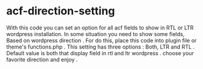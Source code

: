 # acf-direction-setting
With this code you can set an option for all acf fields to show in RTL or LTR wordpress installation.
In some situation you need to show some fields, Based on wordpress direction .
For do this, place this code into plugin file or theme's functions.php .
This setting has three options : Both, LTR and RTL .
Default value is both that display field in rtl and ltr wordpress .
choose your favorite direction and enjoy .
